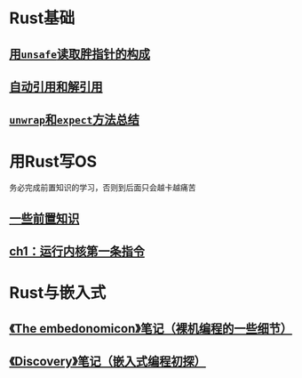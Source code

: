 # Rust基础

## [用`unsafe`读取胖指针的构成](fat_pointer_of_string.md)
## [自动引用和解引用](ref_and_deref.md)
## [`unwrap`和`expect`方法总结](unwrap_expect.md)

## <!--[《Rust编程第一课》学习笔记](geek_rust_note.md)-->

# 用Rust写OS
务必完成前置知识的学习，否则到后面只会越卡越痛苦

## [一些前置知识](write_os_with_rust/pre-knowledge.md) 

## [ch1：运行内核第一条指令](write_os_with_rust/ch1.md)



# Rust与嵌入式

## [《The embedonomicon》笔记（裸机编程的一些细节）](./embed_with_rust/embedonomicon.md)

## [《Discovery》笔记（嵌入式编程初探）](./embed_with_rust/discovery.md)

